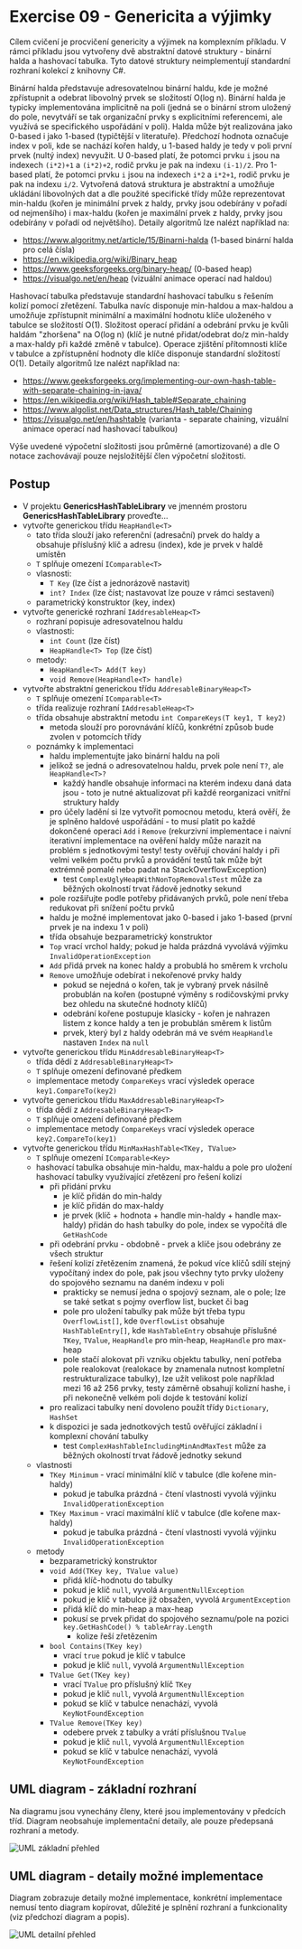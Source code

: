 # Exercise 09 - Genericita a výjimky

Cílem cvičení je procvičení genericity a výjimek na komplexním příkladu. V rámci příkladu jsou vytvořeny dvě abstraktní datové struktury - binární halda a hashovací tabulka. Tyto datové struktury neimplementují standardní rozhraní kolekcí z knihovny C#.

Binární halda představuje adresovatelnou binární haldu, kde je možné zpřístupnit a odebrat libovolný prvek se složitostí O(log n). Binární halda je typicky implementována implicitně na poli (jedná se o binární strom uložený do pole, nevytváří se tak organizační prvky s explicitními referencemi, ale využívá se specifického uspořádání v poli). Halda může být realizována jako 0-based i jako 1-based (typičtější v literatuře). Předchozí hodnota označuje index v poli, kde se nachází kořen haldy, u 1-based haldy je tedy v poli první prvek (nultý index) nevyužit. U 0-based platí, že potomci prvku ```i``` jsou na indexech ```(i*2)+1``` a ```(i*2)+2```, rodič prvku je pak na indexu ```(i-1)/2```. Pro 1-based platí, že potomci prvku ```i``` jsou na indexech ```i*2``` a ```i*2+1```, rodič prvku je pak na indexu ```i/2```. Vytvořená datová struktura je abstraktní a umožňuje ukládání libovolných dat a dle použité specifické třídy může reprezentovat min-haldu (kořen je minimální prvek z haldy, prvky jsou odebírány v pořadí od nejmenšího) i max-haldu (kořen je maximální prvek z haldy, prvky jsou odebírány v pořadí od největšího). Detaily algoritmů lze nalézt například na:
* https://www.algoritmy.net/article/15/Binarni-halda (1-based binární halda pro celá čísla)
* https://en.wikipedia.org/wiki/Binary_heap
* https://www.geeksforgeeks.org/binary-heap/ (0-based heap)
* https://visualgo.net/en/heap (vizuální animace operací nad haldou)

Hashovací tabulka představuje standardní hashovací tabulku s řešením kolizí pomocí zřetězení. Tabulka navíc disponuje min-haldou a max-haldou a umožňuje zpřístupnit minimální a maximální hodnotu klíče uloženého v tabulce se složitostí O(1). Složitost operací přidání a odebrání prvku je kvůli haldám "zhoršena" na O(log n) (klíč je nutné přidat/odebrat do/z min-haldy a max-haldy při každé změně v tabulce). Operace zjištění přítomnosti klíče v tabulce a zpřístupnění hodnoty dle klíče disponuje standardní složitostí O(1). Detaily algoritmů lze nalézt například na:
* https://www.geeksforgeeks.org/implementing-our-own-hash-table-with-separate-chaining-in-java/
* https://en.wikipedia.org/wiki/Hash_table#Separate_chaining
* https://www.algolist.net/Data_structures/Hash_table/Chaining
* https://visualgo.net/en/hashtable (varianta - separate chaining, vizuální animace operací nad hashovací tabulkou)

Výše uvedené výpočetní složitosti jsou průměrné (amortizované) a dle O notace zachovávají pouze nejsložitější člen výpočetní složitosti.

## Postup

* V projektu **GenericsHashTableLibrary** ve jmenném prostoru **GenericsHashTableLibrary** proveďte...
* vytvořte generickou třídu ```HeapHandle<T>```
    * tato třída slouží jako referenční (adresační) prvek do haldy a obsahuje příslušný klíč a adresu (index), kde je prvek v haldě umístěn
    * ```T``` splňuje omezení ```IComparable<T>```
    * vlasnosti:
        * ```T Key``` (lze číst a jednorázově nastavit)
        * ```int? Index``` (lze číst; nastavovat lze pouze v rámci sestavení)
    * parametrický konstruktor (key, index)
* vytvořte generické rozhraní ```IAddresableHeap<T>```
    * rozhraní popisuje adresovatelnou haldu
    * vlastnosti:
        * ```int Count``` (lze číst)
        * ```HeapHandle<T> Top``` (lze číst)
    * metody:
        * ```HeapHandle<T> Add(T key)```
        * ```void Remove(HeapHandle<T> handle)```
* vytvořte abstraktní generickou třídu ```AddresableBinaryHeap<T>```
    * ```T``` splňuje omezení ```IComparable<T>```
    * třída realizuje rozhraní ```IAddresableHeap<T>```
    * třída obsahuje abstraktní metodu ```int CompareKeys(T key1, T key2)```
        * metoda slouží pro porovnávání klíčů, konkrétní způsob bude zvolen v potomcích třídy
    * poznámky k implementaci
        * haldu implementujte jako binární haldu na poli
        * jelikož se jedná o adresovatelnou haldu, prvek pole není ```T?```, ale ```HeapHandle<T>?```
            * každý handle obsahuje informaci na kterém indexu daná data jsou - toto je nutné aktualizovat při každé reorganizaci vnitřní struktury haldy
        * pro účely ladění si lze vytvořit pomocnou metodu, která ověří, že je splněno haldové uspořádání - to musí platit po každé dokončené operaci ```Add``` i ```Remove``` (rekurzivní implementace i naivní iterativní implementace na ověření haldy může narazit na problém s jednotkovými testy! testy ověřují chování haldy i při velmi velkém počtu prvků a provádění testů tak může být extrémně pomalé nebo padat na StackOverflowException)
            * test ```ComplexUglyHeapWithNonTopRemovalsTest``` může za běžných okolností trvat řádově jednotky sekund
        * pole rozšiřujte podle potřeby přidávaných prvků, pole není třeba redukovat při snížení počtu prvků
        * haldu je možné implementovat jako 0-based i jako 1-based (první prvek je na indexu 1 v poli)
        * třída obsahuje bezparametrický konstruktor
        * ```Top``` vrací vrchol haldy; pokud je halda prázdná vyvolává výjimku ```InvalidOperationException```
        * ```Add``` přidá prvek na konec haldy a probublá ho směrem k vrcholu
        * ```Remove``` umožňuje odebírat i nekořenové prvky haldy
            * pokud se nejedná o kořen, tak je vybraný prvek násilně probublán na kořen (postupné výměny s rodičovskými prvky bez ohledu na skutečné hodnoty klíčů)
            * odebrání kořene postupuje klasicky - kořen je nahrazen listem z konce haldy a ten je probublán směrem k listům
            * prvek, který byl z haldy odebrán má ve svém ```HeapHandle``` nastaven ```Index``` na ```null```
* vytvořte generickou třídu ```MinAddresableBinaryHeap<T>```
    * třída dědí z ```AddresableBinaryHeap<T>```
    * ```T``` splňuje omezení definované předkem
    * implementace metody ```CompareKeys``` vrací výsledek operace ```key1.CompareTo(key2)```
* vytvořte generickou třídu ```MaxAddresableBinaryHeap<T>```
    * třída dědí z ```AddresableBinaryHeap<T>```
    * ```T``` splňuje omezení definované předkem
    * implementace metody ```CompareKeys``` vrací výsledek operace ```key2.CompareTo(key1)```
* vytvořte generickou třídu ```MinMaxHashTable<TKey, TValue>```
    * ```T``` splňuje omezení ```IComparable<Key>```
    * hashovací tabulka obsahuje min-haldu, max-haldu a pole pro uložení hashovací tabulky využívající zřetězení pro řešení kolizí
        * při přidání prvku
            * je klíč přidán do min-haldy
            * je klíč přidán do max-haldy
            * je prvek (klíč + hodnota + handle min-haldy + handle max-haldy) přidán do hash tabulky do pole, index se vypočítá dle ```GetHashCode```
        * při odebrání prvku - obdobně - prvek a klíče jsou odebrány ze všech struktur
        * řešení kolizí zřetězením znamená, že pokud více klíčů sdílí stejný vypočítaný index do pole, pak jsou všechny tyto prvky uloženy do spojového seznamu na daném indexu v poli
            * prakticky se nemusí jedna o spojový seznam, ale o pole; lze se také setkat s pojmy overflow list, bucket či bag
            * pole pro uložení tabulky pak může být třeba typu ```OverflowList[]```, kde ```OverflowList``` obsahuje ```HashTableEntry[]```, kde ```HashTableEntry``` obsahuje příslušné ```TKey```, ```TValue```, ```HeapHandle``` pro min-heap, ```HeapHandle``` pro max-heap
            * pole stačí alokovat při vzniku objektu tabulky, není potřeba pole realokovat (realokace by znamenala nutnost kompletní restrukturalizace tabulky), lze užít velikost pole například mezi 16 až 256 prvky, testy záměrně obsahují kolizní hashe, i při nekonečně velkém poli dojde k testování kolizí
        * pro realizaci tabulky není dovoleno použít třídy ```Dictionary```, ```HashSet```
        *  k dispozici je sada jednotkových testů ověřující základní i komplexní chování tabulky
            * test ```ComplexHashTableIncludingMinAndMaxTest``` může za běžných okolností trvat řádově jednotky sekund
    * vlastnosti
        * ```TKey Minimum``` - vrací minimální klíč v tabulce (dle kořene min-haldy)
            * pokud je tabulka prázdná - čtení vlastnosti vyvolá výjinku ```InvalidOperationException```
        * ```TKey Maximum``` - vrací maximální klíč v tabulce (dle kořene max-haldy)
            * pokud je tabulka prázdná - čtení vlastnosti vyvolá výjinku ```InvalidOperationException```
    * metody
        * bezparametrický konstruktor
        * ```void Add(TKey key, TValue value)```
            * přidá klíč-hodnotu do tabulky
            * pokud je klíč ```null```, vyvolá ```ArgumentNullException``` 
            * pokud je klíč v tabulce již obsažen, vyvolá ```ArgumentException```
            * přidá klíč do min-heap a max-heap
            * pokusí se prvek přidat do spojového seznamu/pole na pozici ```key.GetHashCode() % tableArray.Length```
                * kolize řeší zřetězením
        * ```bool Contains(TKey key)```
            * vrací ```true``` pokud je klíč v tabulce
            * pokud je klíč ```null```, vyvolá ```ArgumentNullException```
        * ```TValue Get(TKey key)```
            * vrací ```TValue``` pro příslušný klíč ```TKey```
            * pokud je klíč ```null```, vyvolá ```ArgumentNullException```
            * pokud se klíč v tabulce nenachází, vyvolá ```KeyNotFoundException```
        * ```TValue Remove(TKey key)```
            * odebere prvek z tabulky a vrátí příslušnou ```TValue```
            * pokud je klíč ```null```, vyvolá ```ArgumentNullException```
            * pokud se klíč v tabulce nenachází, vyvolá ```KeyNotFoundException```

## UML diagram - základní rozhraní
Na diagramu jsou vynechány členy, které jsou implementovány v předcích tříd. Diagram neobsahuje implementační detaily, ale pouze předepsaná rozhraní a metody.

![UML základní přehled](Resources/uml-overview.svg)

## UML diagram - detaily možné implementace 
Diagram zobrazuje detaily možné implementace, konkrétní implementace nemusí tento diagram kopírovat, důležité je splnění rozhraní a funkcionality (viz předchozí diagram a popis).

![UML detailní přehled](Resources/uml-detail.svg)
